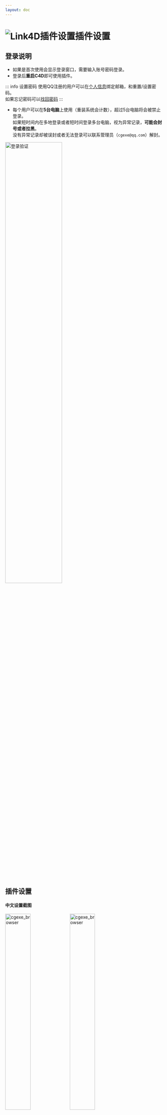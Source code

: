 ```yaml
---
layout: doc
---
```

# <span class="h1-icon"><img src="/img/link4d-Settings.webp" alt="Link4D插件设置"></span>插件设置

## 登录说明


- 如果是首次使用会显示登录窗口，需要输入账号密码登录。
- 登录后**重启C4D**即可使用插件。

::: info 设置密码
使用QQ注册的用户可以在[个人信息](https://cgexe.com/user/profile/)绑定邮箱，和重置/设置密码。  
如果忘记密码可以[找回密码](https://cgexe.com/lostpwd/)
:::


- 每个用户可以在**5台电脑**上使用（重装系统会计数），超过5台电脑将会被禁止登录。  
如果短时间内在多地登录或者短时间登录多台电脑，视为异常记录，**可能会封号或者拉黑**。  
没有异常记录却被误封或者无法登录可以联系管理员（`cgexe@qq.com`）解封。


<img src="/img/login_verification_screenshot.webp" data-zoomable alt="登录验证" width=60% >

## 插件设置

#### 中文设置截图
<div class="img-to" >
  <img data-zoomable src="/cgexe_browser/cgexe_browser_v_1_0_0_setting_cn_1.webp" alt="cgexe_browser" width=40%>
  <img data-zoomable src="/cgexe_browser/cgexe_browser_v_1_5_0_setting_cn_2.webp" alt="cgexe_browser" width=40%>
</div>

<br />

#### 中文设置截图
<div class="img-to" >
  <img data-zoomable src="/cgexe_browser/cgexe_browser_v_1_0_0_setting_en_1.webp" alt="cgexe_browser" width=40%>
  <img data-zoomable src="/cgexe_browser/cgexe_browser_v_1_5_0_setting_en_2.webp" alt="cgexe_browser" width=40%>
</div>

<br />


<br />

## 切换颜色模式
虽然大部分时候都使用ACES流程，但是部分渲染器有时候可能需要使用线性流程。  
有需要可以切换ACES/线性流程，切换之后点击**确定**  
- Octane：使用ACES会将颜色贴图设置为`sRGB`，非颜色贴图设置为`Non-Color Data`，如果习惯`Linear sRGB + Legacy Gamma`就切换为线性流程。
- Corona：Corona可以忽略此设置，因为Corona的Bitmap节点没有`raw`，所以只能是`Linear`。


<br />

## LOD
Megascans资产会有各种LOD模型，这里可以设置导入的默认LOD级别。  
如果设置LOD5，会优先导入LOD5的模型，如果没有LOD5的模型，会查找LOD4、LOD3……


<br />

## 缩放尺寸
导入贴图会自动缩放为设置目标尺寸，如果不想缩放可以设置为`原图`。  
如果设置2048，会将大于2048的贴图缩放为2048，如果图片小于2048则不会处理

<br />

## HDR缩放
设置HDR的时候默认不会缩放，如果也需要根据缩放尺寸修改可以勾选

<br />

## 添加调节节点
CGexeBrowser发送PBR贴图后会根据贴图连接的通道自动添加调节节点（Color Correct之类）。  
取消勾选则不会自动添加调节节点。

<br />

## Octane纹理类型
可以选择灯光贴图设置Texture或者Distribution

<br />

## 自定义通道关键词
CGexeBrowser发送PBR贴图自动连接依赖文件名中的关键词，可以根据需要设置关键词。

![关键词](/img/keywords_for_file_names.webp){data-zoomable}

<br />

支持的通道有`Diffuse`，`AO`，`Metalness`，`Roughness`，`Reflection`，`Glossiness`，`Bump`，`Normal`，`Opacity`，`Displacement`，`Emission`，`Translucency`

- 关键词可以根据需要增删，不区分大小写，是用逗号分隔，`,`是英文的逗号
- 如果不是需要，请不要保留空格
- 关键词支持`正则`，可以根据需要添加
- 设置完成后需点击`确定`


<br />


### 正则常用示例
关键词不区分大小写，支持`正则`，下面是部分正则常用示例：

**常用示例：**

- `a.+?b` 匹配以字母 "a" 开头，后面跟着一个或多个任意字符（非贪婪模式），然后以字母 "b" 结尾的字符串。
- `a..b` 匹配以字母 "a" 开头，后面跟着任意两个字符，然后以字母 "b" 结尾的字符串。
- `\d+` 匹配一个或多个连续的数字。
- `^apple` 匹配以 "apple" 开头的字符串
- `apple$` 来匹配以 "apple" 结尾的字符串

**字符匹配：**

- `\d` 匹配任意数字。
- `\w` 匹配任意字母、数字或下划线。
- `\s` 匹配任意空白字符（空格、制表符等）。
- `.` 匹配除换行符外的任意字符。

**重复次数：**

- `*` 匹配前一个元素零次或多次。
- `+` 匹配前一个元素一次或多次。
- `?` 匹配前一个元素零次或一次。
- `{n}` 匹配前一个元素恰好 n 次。
- `{n,}` 匹配前一个元素至少 n 次。
- `{n,m}` 匹配前一个元素至少 n 次且不超过 m 次。

**字符类：**

- `[abc]` 匹配 a、b 或 c 中的任意一个字符。
- `[^abc]` 匹配除了 a、b 和 c 以外的任意字符。
- `[a-z]` 匹配任意小写字母。（插件不区分大小写）
- `[A-Z]` 匹配任意大写字母。（插件不区分大小写）
- `[0-9]` 匹配任意数字。

**锚点：**

- `^` 匹配行的开头。
- `$` 匹配行的结尾。
- `\b` 匹配单词的边界


<br />

## 自动清理临时文件夹
插件导入zip压缩包或者缩放贴图会把文件保存在临时文件夹，勾选后每次启动C4D都会自动清理临时文件夹。  
并不建议勾选，如果有时候没有`保存工程含资产`可能会造成文件丢失，所以最好是自己定期清理。

<br />


## 自动运行CGexeBrowser
勾选后每次启动C4D都会自动CGexeBrowser。  

<br />


## 资产文件夹路径
插件启动必须先设置资产文件夹，不然会无法启动。如果修改了路径需要[重启/初始化](02-cgexe_browser-initialize)。

- 右键可以添加路径
- 本地和网盘其实一样，区别就是网盘的路径添加之后的默认图标是☁️
- 路径数量没有限制，一个路径对应CGexeBrowser左侧菜单一个文件夹（菜单排序是按名称）
- 添加的路径在[重启/初始化](02-cgexe_browser-initialize)中可以选择更新

<br />
<div class="img-to" >
  <img data-zoomable src="/cgexe_browser/cgexe_browser_v_1_5_0_setting_folder_path_cn.webp" alt="cgexe_browser" width=40%>
  <img data-zoomable src="/cgexe_browser/cgexe_browser_v_1_5_0_setting_folder_path_en.webp" alt="cgexe_browser" width=40%>
</div>
<img src="/cgexe_browser/cgexe_browser_v_1_5_0_setting_folder_path_cn_2.webp" data-zoomable alt="登录验证" width=81% >

<br />

## 临时文件夹路径
插件导入zip压缩包或者缩放贴图会把文件保存在临时文件夹，可以点击`…`选择文件夹，如果没有读写权限会提示。

<br />


## 缩略图文件夹
插件会根据这些后缀判断是缩略图或者缩略图文件夹，修改后需要`重启/初始化`。  
最好是只设置`preview`，然后所有缩略图都使用`_preview`后缀，缩略图文件夹都命名为`preview`，这样可以提高初始化效率。

<br />


## CGexeBrowser显示
- 显示尺寸：文件管理器图片的显示尺寸，可以根据需要适当修改，修改后需要退出重启CGexeBrowser
- 字体大小：文件管理器文字的显示大小，可以根据需要适当修改，修改后需要退出重启CGexeBrowser

<br />